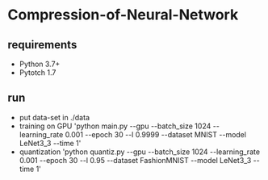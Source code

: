 # Compression-of-Neural-Network
## requirements
- Python 3.7+
- Pytotch 1.7
## run
- put data-set in ./data 
- training on GPU
'python main.py --gpu --batch_size 1024 --learning_rate 0.001 --epoch 30 --l 0.9999 --dataset MNIST --model LeNet3_3 --time 1'
- quantization
'python quantiz.py --gpu --batch_size 1024 --learning_rate 0.001 --epoch 30 --l 0.95 --dataset FashionMNIST --model LeNet3_3 --time 1'
